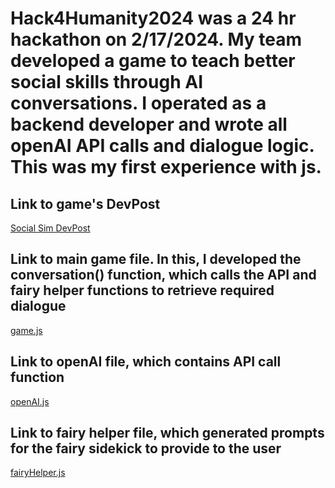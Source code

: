 # Hack4Humanity2024 was a 24 hr hackathon on 2/17/2024. My team developed a game to teach better social skills through AI conversations. I operated as a backend developer and wrote all openAI API calls and dialogue logic. This was my first experience with js.

## Link to game's DevPost
[Social Sim DevPost](https://devpost.com/software/social-sim)

## Link to main game file. In this, I developed the conversation() function, which calls the API and fairy helper functions to retrieve required dialogue 
[game.js](https://github.com/suncycles/h4hsocialsim/blob/main/public/game.js)

## Link to openAI file, which contains API call function
[openAI.js](https://github.com/suncycles/h4hsocialsim/blob/main/public/openai.js)

## Link to fairy helper file, which generated prompts for the fairy sidekick to provide to the user
[fairyHelper.js](https://github.com/suncycles/h4hsocialsim/blob/main/public/fairyHelper.js)

